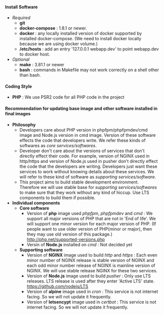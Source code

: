 #### Install Software
- *Required*
    - **git**
    - **docker-compose** : 1.8.1 or newer.
    - **docker** : any locally installed version of docker supported by installed docker-compose. (We need to install docker locally because we are using docker volume.)
    - **/etc/hosts** : add an entry '127.0.0.1	webapp.dev' to point webapp.dev to docker host.
- *Optional*
    - **make** : 3.81.1 or newer
    - **bash** : commands in Makefile may not work correctly on a shell other than bash.

#### Coding Style
- **PHP** : We use PSR2 code for all PHP code in the project

#### Recommendation for updating base image and other software installed in final images
- **Philosophy**
    - Developers care about PHP version in phpfpm/phpfpmdev/cmd image and Node.js version in cmd image. Version of these software effects the code that developers write. We refer these kinds of softwares as *core services/softwares*.
    - Developer don't care about the versions of services that don't directly effect their code. For example, version of NGINX used in http/https and version of Node.js used in pusher don't directly effect the code that the developers are writing. Developers just want these services to work without knowing details about these services. We will refer to these kind of software as *supporting services/software*.
    - This project aims to build stable development environment. Therefore we will use stable base for *supporting services/softwares* to make sure that they work without any kind of hiccup. Use LTS components to build them if possible.
- **Individual components**
    - **Core software**
        - Version of **php** image used *phpfpm*, *phpfpmdev* and *cmd* : We support all major versions of PHP that are not in 'End of life'. We will support one minor version for each major version of PHP. (If people want to use older version of PHP(minor or major), then they may use old version of this package.) http://php.net/supported-versions.php
        - Versin of **Node.js** installed on *cmd* : Not decided yet
    - **Supporting software**
        - Version of **NGINX** image used to build *http* and *https* : Each even minor number of NGINX release is stable version of NGINX and each odd minor number release of NGINX is mainline version of NGINX. We will use stable release NGINX for these two services.
        - Version of **Node.js** image used to build *pusher* : Only use LTS releases. LTS release is used after they enter 'Active LTS' state. https://github.com/nodejs/LTS
        - Version of **alpine** image used in *cron* : This service is not internet facing. So we will not update it frequently.
        - Version of **letsencypt** image used in *certbot* : This service is not internet facing. So we will not update it frequently.
